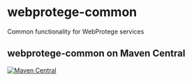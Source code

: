 # webprotege-common
Common functionality for WebProtege services

## webprotege-common on Maven Central

[![Maven Central](https://maven-badges.herokuapp.com/maven-central/edu.stanford.protege/webprotege-common/badge.svg)](https://maven-badges.herokuapp.com/maven-central/edu.stanford.protege/webprotege-common)
